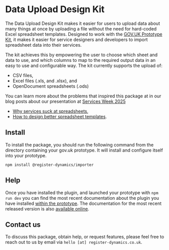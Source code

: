 
# Data Upload Design Kit

The Data Upload Design Kit makes it easier for users to upload data about many things at once by uploading a file without the need for hard-coded Excel spreadsheet templates. Designed to work with the [GOV.UK Prototype Kit](https://prototype-kit.service.gov.uk/), it makes it easier for service designers and developers to import spreadsheet data into their services.

The kit achieves this by empowering the user to choose which sheet and data to use, and which columns to map to the required output data in an easy to use and configurable way. The kit currently supports the upload of:

* CSV files,
* Excel files (.xls, and .xlsx), and
* OpenDocument spreadsheets (.ods)

You can learn more about the problems that inspired this package at in our blog posts about our presentation at [Services Week 2025](https://services.blog.gov.uk/2025/01/30/get-involved-with-services-week-2025/)

* [Why services suck at spreadsheets](https://www.register-dynamics.co.uk/blog/why-services-suck-at-spreadsheets),
* [How to design better spreadsheet templates](https://www.register-dynamics.co.uk/blog/how-to-design-better-spreadsheet-templates).



## Install

To install the package, you should run the following command from the directory containing your gov.uk prototype. It will install and configure itself into your prototype.

```
npm install @register-dynamics/importer
```

## Help

Once you have installed the plugin, and launched your prototype with `npm run dev` you can find the most recent documentation about the plugin you have installed [within the prototype](http://127.0.0.1:3000/plugin-assets/%40register-dynamics%2Fimporter/assets/docs/). The documentation for the most recent released version is also [available online](https://data-importer.register-dynamics.co.uk/plugin-assets/%40register-dynamics%2Fimporter/assets/docs/).

## Contact us

To discuss this package, obtain help, or request features, please feel free to reach out to us by email via `hello [at] register-dynamics.co.uk`.
